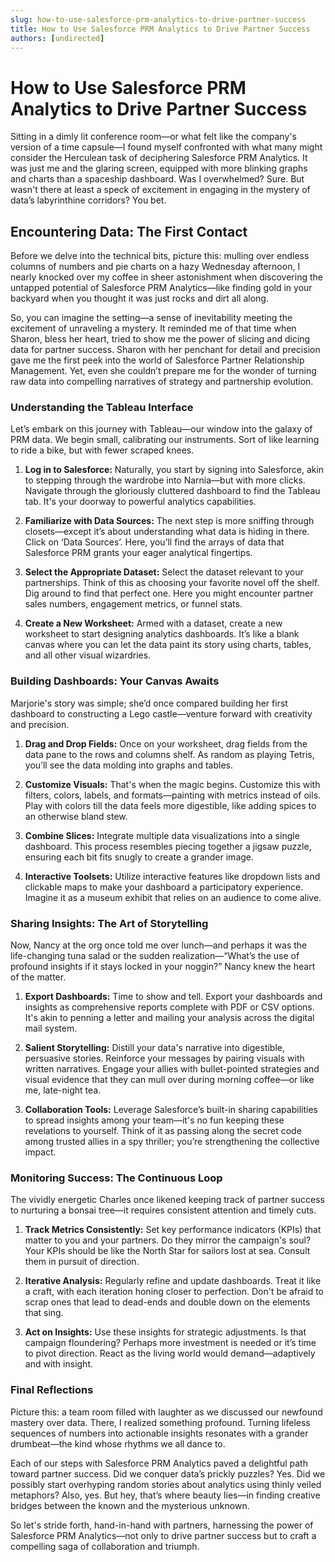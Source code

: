 ```yaml
---
slug: how-to-use-salesforce-prm-analytics-to-drive-partner-success
title: How to Use Salesforce PRM Analytics to Drive Partner Success
authors: [undirected]
---
```



# How to Use Salesforce PRM Analytics to Drive Partner Success

Sitting in a dimly lit conference room—or what felt like the company's version of a time capsule—I found myself confronted with what many might consider the Herculean task of deciphering Salesforce PRM Analytics. It was just me and the glaring screen, equipped with more blinking graphs and charts than a spaceship dashboard. Was I overwhelmed? Sure. But wasn't there at least a speck of excitement in engaging in the mystery of data’s labyrinthine corridors? You bet.

## Encountering Data: The First Contact

Before we delve into the technical bits, picture this: mulling over endless columns of numbers and pie charts on a hazy Wednesday afternoon, I nearly knocked over my coffee in sheer astonishment when discovering the untapped potential of Salesforce PRM Analytics—like finding gold in your backyard when you thought it was just rocks and dirt all along.

So, you can imagine the setting—a sense of inevitability meeting the excitement of unraveling a mystery. It reminded me of that time when Sharon, bless her heart, tried to show me the power of slicing and dicing data for partner success. Sharon with her penchant for detail and precision gave me the first peek into the world of Salesforce Partner Relationship Management. Yet, even she couldn’t prepare me for the wonder of turning raw data into compelling narratives of strategy and partnership evolution.

### Understanding the Tableau Interface

Let’s embark on this journey with Tableau—our window into the galaxy of PRM data. We begin small, calibrating our instruments. Sort of like learning to ride a bike, but with fewer scraped knees. 

1. **Log in to Salesforce:** Naturally, you start by signing into Salesforce, akin to stepping through the wardrobe into Narnia—but with more clicks. Navigate through the gloriously cluttered dashboard to find the Tableau tab. It's your doorway to powerful analytics capabilities.

2. **Familiarize with Data Sources:** The next step is more sniffing through closets—except it’s about understanding what data is hiding in there. Click on ‘Data Sources’. Here, you’ll find the arrays of data that Salesforce PRM grants your eager analytical fingertips.

3. **Select the Appropriate Dataset:** Select the dataset relevant to your partnerships. Think of this as choosing your favorite novel off the shelf. Dig around to find that perfect one. Here you might encounter partner sales numbers, engagement metrics, or funnel stats.

4. **Create a New Worksheet:** Armed with a dataset, create a new worksheet to start designing analytics dashboards. It’s like a blank canvas where you can let the data paint its story using charts, tables, and all other visual wizardries.

### Building Dashboards: Your Canvas Awaits

Marjorie's story was simple; she’d once compared building her first dashboard to constructing a Lego castle—venture forward with creativity and precision.

1. **Drag and Drop Fields:** Once on your worksheet, drag fields from the data pane to the rows and columns shelf. As random as playing Tetris, you’ll see the data molding into graphs and tables.

2. **Customize Visuals:** That's when the magic begins. Customize this with filters, colors, labels, and formats—painting with metrics instead of oils. Play with colors till the data feels more digestible, like adding spices to an otherwise bland stew. 

3. **Combine Slices:** Integrate multiple data visualizations into a single dashboard. This process resembles piecing together a jigsaw puzzle, ensuring each bit fits snugly to create a grander image. 

4. **Interactive Toolsets:** Utilize interactive features like dropdown lists and clickable maps to make your dashboard a participatory experience. Imagine it as a museum exhibit that relies on an audience to come alive.

### Sharing Insights: The Art of Storytelling

Now, Nancy at the org once told me over lunch—and perhaps it was the life-changing tuna salad or the sudden realization—“What’s the use of profound insights if it stays locked in your noggin?” Nancy knew the heart of the matter.

1. **Export Dashboards:** Time to show and tell. Export your dashboards and insights as comprehensive reports complete with PDF or CSV options. It's akin to penning a letter and mailing your analysis across the digital mail system.

2. **Salient Storytelling:** Distill your data's narrative into digestible, persuasive stories. Reinforce your messages by pairing visuals with written narratives. Engage your allies with bullet-pointed strategies and visual evidence that they can mull over during morning coffee—or like me, late-night tea.

3. **Collaboration Tools:** Leverage Salesforce’s built-in sharing capabilities to spread insights among your team—it's no fun keeping these revelations to yourself. Think of it as passing along the secret code among trusted allies in a spy thriller; you’re strengthening the collective impact.

### Monitoring Success: The Continuous Loop

The vividly energetic Charles once likened keeping track of partner success to nurturing a bonsai tree—it requires consistent attention and timely cuts.

1. **Track Metrics Consistently:** Set key performance indicators (KPIs) that matter to you and your partners. Do they mirror the campaign's soul? Your KPIs should be like the North Star for sailors lost at sea. Consult them in pursuit of direction.

2. **Iterative Analysis:** Regularly refine and update dashboards. Treat it like a craft, with each iteration honing closer to perfection. Don't be afraid to scrap ones that lead to dead-ends and double down on the elements that sing.

3. **Act on Insights:** Use these insights for strategic adjustments. Is that campaign floundering? Perhaps more investment is needed or it’s time to pivot direction. React as the living world would demand—adaptively and with insight.

### Final Reflections

Picture this: a team room filled with laughter as we discussed our newfound mastery over data. There, I realized something profound. Turning lifeless sequences of numbers into actionable insights resonates with a grander drumbeat—the kind whose rhythms we all dance to.

Each of our steps with Salesforce PRM Analytics paved a delightful path toward partner success. Did we conquer data’s prickly puzzles? Yes. Did we possibly start overhyping random stories about analytics using thinly veiled metaphors? Also, yes. But hey, that’s where beauty lies—in finding creative bridges between the known and the mysterious unknown.

So let's stride forth, hand-in-hand with partners, harnessing the power of Salesforce PRM Analytics—not only to drive partner success but to craft a compelling saga of collaboration and triumph.